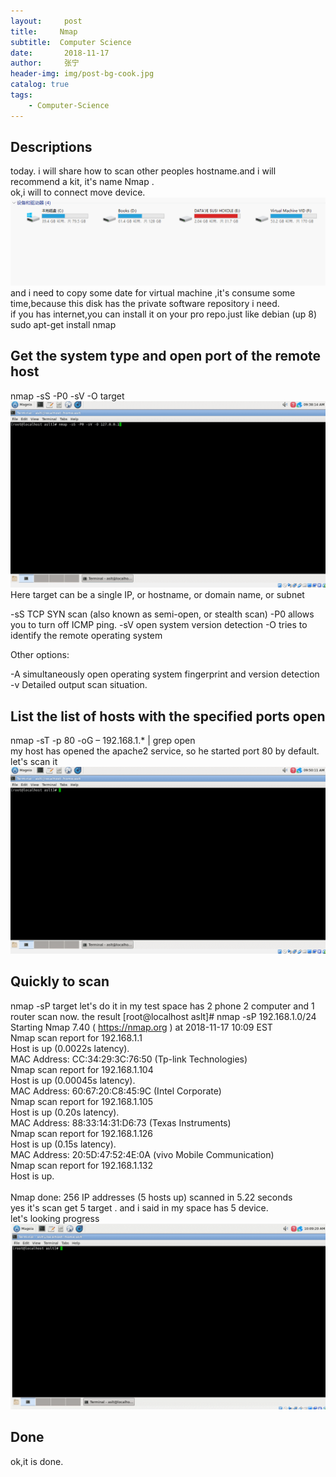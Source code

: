 ```yaml
---
layout:     post
title:     Nmap
subtitle:  Computer Science
date:       2018-11-17
author:     张宁
header-img: img/post-bg-cook.jpg
catalog: true
tags:
    - Computer-Science
---
```

## Descriptions
today. i will share how to scan other peoples hostname.and i will recommend a kit, it's name  Nmap .
<br>
ok,i will to connect move device.
<br>
<img src="/img/connect-move-device.gif">
and i need to copy some date for virtual machine ,it's consume some time,because this disk has the private software repository i need.
<br>
if you has internet,you can install it on your pro repo.just like debian (up 8) sudo apt-get install nmap
## Get the system type and open port of the remote host
nmap -sS -P0 -sV -O target
<img src="/img/computer-science-nmap-sS-P0-sV-O-target.gif">
Here target can be a single IP, or hostname, or domain name, or subnet

-sS TCP SYN scan (also known as semi-open, or stealth scan)
-P0 allows you to turn off ICMP ping.
-sV open system version detection
-O tries to identify the remote operating system

Other options:

-A simultaneously open operating system fingerprint and version detection
-v Detailed output scan situation.
## List the list of hosts with the specified ports open
nmap -sT -p 80 -oG – 192.168.1.* | grep open<br>
my host has opened the apache2 service, so he started port 80 by default. let's scan it
<img src="/img/computer-science-nmap-sT-p80-oG-taget-grep-open.gif">

## Quickly to scan
nmap -sP target
let's do it in my test space has 2 phone 2 computer and 1 router scan now.
the result
[root@localhost aslt]# nmap -sP 192.168.1.0/24
<br>
Starting Nmap 7.40 ( https://nmap.org ) at 2018-11-17 10:09 EST<br>
Nmap scan report for 192.168.1.1<br>
Host is up (0.0022s latency).<br>
MAC Address: CC:34:29:3C:76:50 (Tp-link Technologies)<br>
Nmap scan report for 192.168.1.104<br>
Host is up (0.00045s latency).<br>
MAC Address: 60:67:20:C8:45:9C (Intel Corporate)<br>
Nmap scan report for 192.168.1.105<br>
Host is up (0.20s latency).<br>
MAC Address: 88:33:14:31:D6:73 (Texas Instruments)<br>
Nmap scan report for 192.168.1.126<br>
Host is up (0.15s latency).<br>
MAC Address: 20:5D:47:52:4E:0A (vivo Mobile Communication)<br>
Nmap scan report for 192.168.1.132<br>
Host is up.<br>
<br>
Nmap done: 256 IP addresses (5 hosts up) scanned in 5.22 seconds
<br>
yes it's scan get  5 target .  and i said in my space has 5 device.<br>
let's looking progress
<img src="/img/computer-science-nmap-sP-target.gif">
## Done
ok,it is done.
